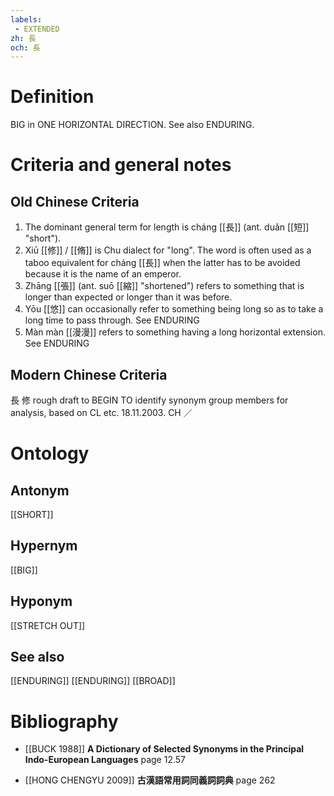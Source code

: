 ```yaml
---
labels: 
 - EXTENDED
zh: 長
och: 長
---
```


# Definition
BIG in ONE HORIZONTAL DIRECTION. See also ENDURING.
# Criteria and general notes
## Old Chinese Criteria
1. The dominant general term for length is cháng [[長]] (ant. duǎn [[短]] "short").
2. Xiū [[修]] / [[脩]] is Chu dialect for "long". The word is often used as a taboo equivalent for cháng [[長]] when the latter has to be avoided because it is the name of an emperor.
3. Zhāng [[張]] (ant. suō [[縮]] "shortened") refers to something that is longer than expected or longer than it was before.
4. Yōu [[悠]] can occasionally refer to something being long so as to take a long time to pass through. See ENDURING
5. Màn màn [[漫漫]] refers to something having a long horizontal extension. See ENDURING
## Modern Chinese Criteria
長
修
rough draft to BEGIN TO identify synonym group members for analysis, based on CL etc. 18.11.2003. CH ／
# Ontology

## Antonym
[[SHORT]]
## Hypernym
[[BIG]]
## Hyponym
[[STRETCH OUT]]
## See also
[[ENDURING]]
[[ENDURING]]
[[BROAD]]
# Bibliography
- [[BUCK 1988]]
**A Dictionary of Selected Synonyms in the Principal Indo-European Languages** page 12.57

- [[HONG CHENGYU 2009]]
**古漢語常用詞同義詞詞典** page 262
